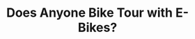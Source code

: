 ---
layout: community
category: community
title: "Does Anyone Bike Tour with E-Bikes?"
description: "I have an ebike. Means I can go riding with my stronger, fitter husband and keep up with him. Don't care what people think. We stay in hotels where we can charge bikes. If I didn't have an ebike I wouldn't be able to have such adventures."
isTopLevel: false
isSingleLevel: false
isArticle: false
datePublished: 2022-06-23 09:35:00 +0300
dateModified: 2022-06-23 09:35:00 +0300
published: false
---